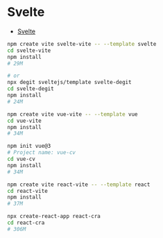 # Svelte
- [Svelte](https://svelte.dev/)

```sh
npm create vite svelte-vite -- --template svelte
cd svelte-vite
npm install
# 29M

# or
npx degit sveltejs/template svelte-degit
cd svelte-degit
npm install
# 24M
```

```sh
npm create vite vue-vite -- --template vue
cd vue-vite
npm install
# 34M
```

```sh
npm init vue@3
# Project name: vue-cv
cd vue-cv
npm install
# 34M
```

```sh
npm create vite react-vite -- --template react
cd react-vite
npm install
# 37M
```

```sh
npx create-react-app react-cra
cd react-cra
# 306M
```
